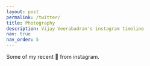 ```yaml
---
layout: post
permalink: /twitter/
title: Photography
description: Vijay Veerabadran's instagram timeline
nav: true
nav_order: 5
---
```

Some of my recent 📸 from instagram.